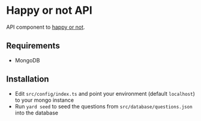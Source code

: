 # Happy or not API

API component to [happy or not](https://github.com/gaving/happy-or-not).

## Requirements

* MongoDB

## Installation

* Edit `src/config/index.ts` and point your environment (default `localhost`) to your mongo instance
* Run `yard seed` to seed the questions from `src/database/questions.json` into the database